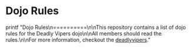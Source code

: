 Dojo Rules
==========

printf "Dojo Rules\n==========\n\nThis repository contains a list of dojo rules for the Deadly Vipers dojo\n\nAll members should read the rules.\n\nFor more information, checkout the [deadlyvipers](https://github.com/deadlyvipers)."
